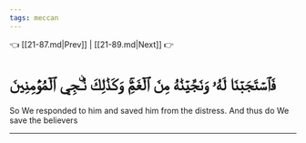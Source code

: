 ```yaml
---
tags: meccan
---
```


👈 [[21-87.md|Prev]] | [[21-89.md|Next]] 👉

# فَٱسۡتَجَبۡنَا لَهُۥ وَنَجَّيۡنَٰهُ مِنَ ٱلۡغَمِّۚ وَكَذَٰلِكَ نُـۨجِي ٱلۡمُؤۡمِنِينَ

So We responded to him and saved him from the distress. And thus do We save the believers

---

